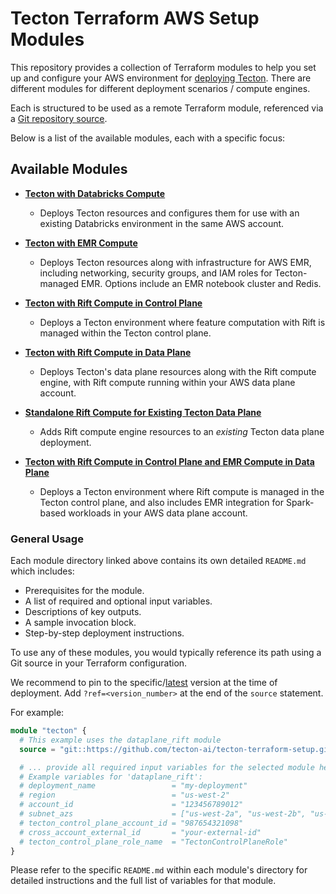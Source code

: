 # Tecton Terraform AWS Setup Modules

This repository provides a collection of Terraform modules to help you set up and configure your AWS environment for [deploying Tecton](https://docs.tecton.ai/docs/setting-up-tecton). There are different modules for different deployment scenarios / compute engines.

Each is structured to be used as a remote Terraform module, referenced via a [Git repository source](https://developer.hashicorp.com/terraform/language/modules/sources#generic-git-repository).

Below is a list of the available modules, each with a specific focus:

## Available Modules

*   **[Tecton with Databricks Compute](./modules/databricks/README.md)**
    *   Deploys Tecton resources and configures them for use with an existing Databricks environment in the same AWS account.

*   **[Tecton with EMR Compute](./modules/emr/README.md)**
    *   Deploys Tecton resources along with infrastructure for AWS EMR, including networking, security groups, and IAM roles for Tecton-managed EMR. Options include an EMR notebook cluster and Redis.

*   **[Tecton with Rift Compute in Control Plane](./modules/controlplane_rift/README.md)**
    *   Deploys a Tecton environment where feature computation with Rift is managed within the Tecton control plane.

*   **[Tecton with Rift Compute in Data Plane](./modules/dataplane_rift/README.md)**
    *   Deploys Tecton's data plane resources along with the Rift compute engine, with Rift compute running within your AWS data plane account.

*   **[Standalone Rift Compute for Existing Tecton Data Plane](./modules/standalone_rift/README.md)**
    *   Adds Rift compute engine resources to an *existing* Tecton data plane deployment.

*   **[Tecton with Rift Compute in Control Plane and EMR Compute in Data Plane](./modules/controlplane_rift_with_emr/README.md)**
    *   Deploys a Tecton environment where Rift compute is managed in the Tecton control plane, and also includes EMR integration for Spark-based workloads in your AWS data plane account.

### General Usage

Each module directory linked above contains its own detailed `README.md` which includes:
*   Prerequisites for the module.
*   A list of required and optional input variables.
*   Descriptions of key outputs.
*   A sample invocation block.
*   Step-by-step deployment instructions.

To use any of these modules, you would typically reference its path using a Git source in your Terraform configuration.

We recommend to pin to the specific/[latest](https://github.com/tecton-ai/tecton-terraform-setup/releases/latest) version at the time of deployment. Add `?ref=<version_number>` at the end of the `source` statement.

For example:

```terraform
module "tecton" {
  # This example uses the dataplane_rift module
  source = "git::https://github.com/tecton-ai/tecton-terraform-setup.git//modules/dataplane_rift?ref=<version>"

  # ... provide all required input variables for the selected module here ...
  # Example variables for 'dataplane_rift':
  # deployment_name                 = "my-deployment"
  # region                          = "us-west-2"
  # account_id                      = "123456789012"
  # subnet_azs                      = ["us-west-2a", "us-west-2b", "us-west-2c"]
  # tecton_control_plane_account_id = "987654321098"
  # cross_account_external_id       = "your-external-id"
  # tecton_control_plane_role_name  = "TectonControlPlaneRole"
}
```

Please refer to the specific `README.md` within each module's directory for detailed instructions and the full list of variables for that module.
